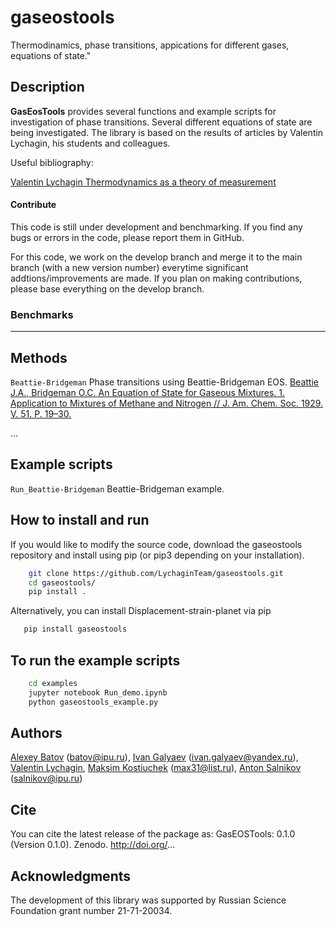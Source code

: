 # gaseostools
Thermodinamics, phase transitions, appications for different gases, equations of state."

## Description

**GasEosTools** provides several functions and example scripts for investigation of phase transitions.
Several different equations of state are being investigated.
The library is based on the results of articles by Valentin Lychagin, his students and colleagues.

Useful bibliography:

 [Valentin Lychagin Thermodynamics as a theory of measurement](https://doi.org/10.1016/j.geomphys.2021.104430)



#### Contribute
This code is still under development and benchmarking. If you find any bugs or errors in the code, please report them in GitHub.

For this code, we work on the develop branch and merge it to the main branch (with a new version number) everytime significant addtions/improvements are made. If you plan on making contributions, please base everything on the develop branch.

### Benchmarks
---

## Methods
`Beattie-Bridgeman` Phase transitions using Beattie-Bridgeman EOS.
 [Beattie J.A., Bridgeman O.C. An Equation of State for Gaseous Mixtures. 1. Application to Mixtures of Methane and Nitrogen // J. Am. Chem. Soc. 1929. V. 51. P. 19–30.](https://doi.org/10.1021/ja01376a003)

...

## Example scripts
`Run_Beattie-Bridgeman` Beattie-Bridgeman example.

## How to install and run
If you would like to modify the source code, download the gaseostools repository and install using pip (or pip3 depending on your installation).
```bash
    git clone https://github.com/LychaginTeam/gaseostools.git
    cd gaseostools/
    pip install .
```
Alternatively, you can install Displacement-strain-planet via pip
```bash
   pip install gaseostools
```

## To run the example scripts
```bash
    cd examples
    jupyter notebook Run_demo.ipynb
    python gaseostools_example.py
```

## Authors
[Alexey Batov](https://www.ipu.ru/node/82) (batov@ipu.ru),
[Ivan Galyaev](https://www.ipu.ru/node/49970) (ivan.galyaev@yandex.ru),
[Valentin Lychagin](https://www.ipu.ru/node/457),
[Maksim Kostiuchek](https://www.ipu.ru/node/47150) (max31@list.ru),
[Anton Salnikov](https://www.ipu.ru/staff/salnikov) (salnikov@ipu.ru)

## Cite
You can cite the latest release of the package as:
GasEOSTools: 0.1.0 (Version 0.1.0). Zenodo. http://doi.org/...

## Acknowledgments
The development of this library was supported by Russian Science Foundation grant number 21-71-20034.
